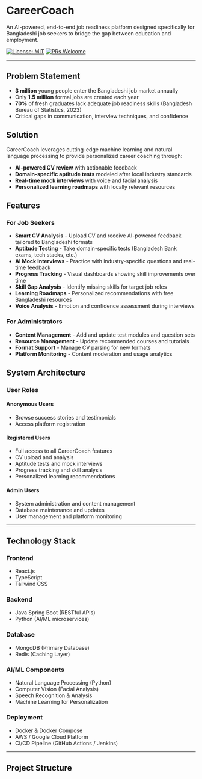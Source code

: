 # CareerCoach

An AI-powered, end-to-end job readiness platform designed specifically for Bangladeshi job seekers to bridge the gap between education and employment.

[![License: MIT](https://img.shields.io/badge/License-MIT-yellow.svg)](https://opensource.org/licenses/MIT)
[![PRs Welcome](https://img.shields.io/badge/PRs-welcome-brightgreen.svg?style=flat-square)](http://makeapullrequest.com)

---

## Problem Statement

- **3 million** young people enter the Bangladeshi job market annually
- Only **1.5 million** formal jobs are created each year
- **70%** of fresh graduates lack adequate job readiness skills (Bangladesh Bureau of Statistics, 2023)
- Critical gaps in communication, interview techniques, and confidence

## Solution

CareerCoach leverages cutting-edge machine learning and natural language processing to provide personalized career coaching through:

- **AI-powered CV review** with actionable feedback
- **Domain-specific aptitude tests** modeled after local industry standards
- **Real-time mock interviews** with voice and facial analysis
- **Personalized learning roadmaps** with locally relevant resources

## Features

### For Job Seekers
- **Smart CV Analysis** - Upload CV and receive AI-powered feedback tailored to Bangladeshi formats
- **Aptitude Testing** - Take domain-specific tests (Bangladesh Bank exams, tech stacks, etc.)
- **AI Mock Interviews** - Practice with industry-specific questions and real-time feedback
- **Progress Tracking** - Visual dashboards showing skill improvements over time
- **Skill Gap Analysis** - Identify missing skills for target job roles
- **Learning Roadmaps** - Personalized recommendations with free Bangladeshi resources
- **Voice Analysis** - Emotion and confidence assessment during interviews

### For Administrators
- **Content Management** - Add and update test modules and question sets
- **Resource Management** - Update recommended courses and tutorials
- **Format Support** - Manage CV parsing for new formats
- **Platform Monitoring** - Content moderation and usage analytics

## System Architecture

### User Roles
#### Anonymous Users
- Browse success stories and testimonials
- Access platform registration

#### Registered Users
- Full access to all CareerCoach features
- CV upload and analysis
- Aptitude tests and mock interviews
- Progress tracking and skill analysis
- Personalized learning recommendations

#### Admin Users
- System administration and content management
- Database maintenance and updates
- User management and platform monitoring

---

## Technology Stack

### Frontend
- React.js
- TypeScript
- Tailwind CSS

### Backend
- Java Spring Boot (RESTful APIs)
- Python (AI/ML microservices)

### Database
- MongoDB (Primary Database)
- Redis (Caching Layer)

### AI/ML Components
- Natural Language Processing (Python)
- Computer Vision (Facial Analysis)
- Speech Recognition & Analysis
- Machine Learning for Personalization

### Deployment
- Docker & Docker Compose
- AWS / Google Cloud Platform
- CI/CD Pipeline (GitHub Actions / Jenkins)

---

## Project Structure
